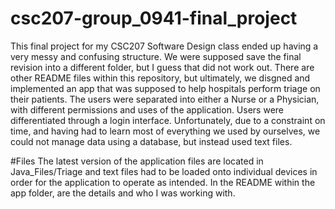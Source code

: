 # csc207-group_0941-final_project

This final project for my CSC207 Software Design class ended up having a very messy and confusing structure.  We were supposed save the final revision into a different folder, but I guess that did not work out.  There are other README files within this repository, but ultimately, we disgned and implemented an app that was supposed to help hospitals perform triage on their patients.  The users were separated into either a Nurse or a Physician, with different permissions and uses of the application.  Users were differentiated through a login interface.  Unfortunately, due to a constraint on time, and having had to learn most of everything we used by ourselves, we could not manage data using a database, but instead used text files.

#Files
The latest version of the application files are located in Java_Files/Triage and text files had to be loaded onto individual devices in order for the application to operate as intended. In the README within the app folder, are the details and who I was working with.
